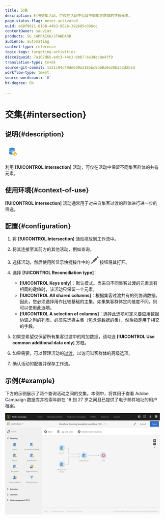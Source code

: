 ```yaml
---
title: 交集
description: 利用交集活动，可仅在活动中保留不同集客群体的共有元素。
page-status-flag: never-activated
uuid: a60f9811-0158-44b3-952b-392685c006cc
contentOwner: sauviat
products: SG_CAMPAIGN/STANDARD
audience: automating
content-type: reference
topic-tags: targeting-activities
discoiquuid: 7a107d6b-edc3-44c3-bbb7-ba3dec8e43f9
translation-type: tm+mt
source-git-commit: 1321c84c49de6d9a318bbc5bb8a0e28b332d2b5d
workflow-type: tm+mt
source-wordcount: '0'
ht-degree: 0%

---
```



# 交集{#intersection}

## 说明{#description}

![](assets/intersection.png)

利用 **[!UICONTROL Intersection]** 活动，可仅在活动中保留不同集客群体的共有元素。

## 使用环境{#context-of-use}

**[!UICONTROL Intersection]** 活动通常用于对来自集客过渡的群体进行进一步的筛选。

## 配置{#configuration}

1. 将 **[!UICONTROL Intersection]** 活动拖放到工作流中。
1. 将其连接至其前方的其他活动，例如查询。
1. 选择活动，然后使用所显示快捷操作中的 ![](assets/edit_darkgrey-24px.png) 按钮将其打开。
1. 选择 **[!UICONTROL Reconciliation type]**：

   * **[!UICONTROL Keys only]**：默认模式。当来自不同集客过渡的元素具有相同的键值时，该活动只保留一个元素。
   * **[!UICONTROL All shared columns]**：根据集客过渡共有的列协调数据。因此，您必须选择用作比较基础的主集。如果集客群体定向维度不同，则可以使用此选项。
   * **[!UICONTROL A selection of columns]**：选择此选项可定义要应用数据协调之列的列表。必须先选择主集（包含源数据的集），然后指定用于相交的字段。

1. 如果您希望仅保留所有集客过渡中的附加数据，请勾选 **[!UICONTROL Use common additional data only]** 方框。
1. 如果需要，可以管理活动的[过渡](../../automating/using/activity-properties.md)，以访问叫客群体的高级选项。
1. 确认活动的配置并保存工作流。

## 示例{#example}

下方的示例展示了两个查询活动之间的交集。本例中，将其用于查看 Adobe Campaign 数据库并检索年龄在 18 到 27 岁之间且已提供了电子邮件地址的用户档案。

![](assets/wkf_intersection_example.png)

